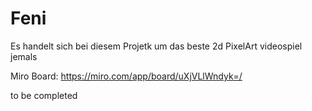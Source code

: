 # Feni

Es handelt sich bei diesem Projetk um das beste 2d PixelArt videospiel jemals

Miro Board: https://miro.com/app/board/uXjVLlWndyk=/

to be completed

